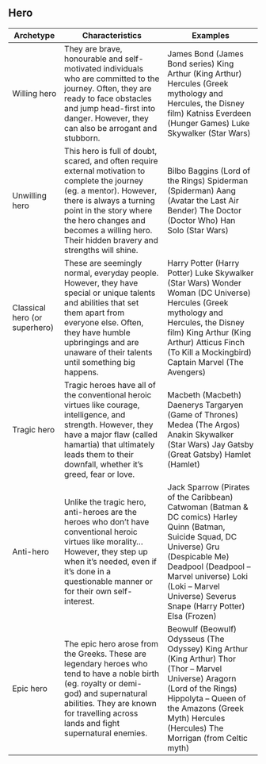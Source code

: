 ## Hero

| Archetype                     | Characteristics                                                                                                                                                                                                                                                               | Examples                                                                                                                                                                                                                                                                       |
|-------------------------------|-------------------------------------------------------------------------------------------------------------------------------------------------------------------------------------------------------------------------------------------------------------------------------|--------------------------------------------------------------------------------------------------------------------------------------------------------------------------------------------------------------------------------------------------------------------------------|
| Willing hero                  | They are brave, honourable and self-motivated  individuals who are committed to the journey. Often, they are ready to  face obstacles and jump head-first into danger. However, they can also  be arrogant and stubborn.                                                      |     James Bond (James Bond series)   King Arthur (King Arthur)   Hercules (Greek mythology and Hercules, the Disney film)   Katniss Everdeen (Hunger Games)   Luke Skywalker (Star Wars)                                                                                       |
| Unwilling hero                | This hero is full of doubt, scared, and often  require external motivation to complete the journey (eg. a mentor).  However, there is always a turning point in the story where the hero  changes and becomes a willing hero. Their hidden bravery and strengths  will shine. |     Bilbo Baggins (Lord of the Rings)   Spiderman (Spiderman)   Aang (Avatar the Last Air Bender)   The Doctor (Doctor Who)   Han Solo (Star Wars)                                                                                                                             |
| Classical hero (or superhero) | These are seemingly normal, everyday people.  However, they have special or unique talents and abilities that set them  apart from everyone else. Often, they have humble upbringings and are  unaware of their talents until something big happens.                          |     Harry Potter (Harry Potter)   Luke Skywalker (Star Wars)   Wonder Woman (DC Universe)   Hercules (Greek mythology and Hercules, the Disney film)   King Arthur (King Arthur)   Atticus Finch (To Kill a Mockingbird)   Captain Marvel (The Avengers)                       |
| Tragic hero                   | Tragic heroes have all of the conventional  heroic virtues like courage, intelligence, and strength. However, they  have a major flaw (called hamartia) that ultimately leads them to their  downfall, whether it’s greed, fear or love.                                      |     Macbeth (Macbeth)   Daenerys Targaryen (Game of Thrones)   Medea (The Argos)   Anakin Skywalker (Star Wars)   Jay Gatsby (Great Gatsby)   Hamlet (Hamlet)                                                                                                                  |
| Anti-hero                     | Unlike the tragic hero, anti-heroes are the  heroes who don’t have conventional heroic virtues like morality…  However, they step up when it’s needed, even if it’s done in a  questionable manner or for their own self-interest.                                            |     Jack Sparrow (Pirates of the Caribbean)   Catwoman (Batman & DC comics)   Harley Quinn (Batman, Suicide Squad, DC Universe)   Gru (Despicable Me)   Deadpool (Deadpool – Marvel universe)   Loki (Loki – Marvel Universe)   Severus Snape (Harry Potter)   Elsa (Frozen)   |
| Epic hero                     | The epic hero arose from the Greeks. These are  legendary heroes who tend to have a noble birth (eg. royalty or  demi-god) and supernatural abilities. They are known for travelling  across lands and fight supernatural enemies.                                            |     Beowulf (Beowulf)   Odysseus (The Odyssey)   King Arthur (King Arthur)   Thor (Thor – Marvel Universe)   Aragorn (Lord of the Rings)   Hippolyta – Queen of the Amazons (Greek Myth)   Hercules (Hercules)   The Morrigan (from Celtic myth)                               |
